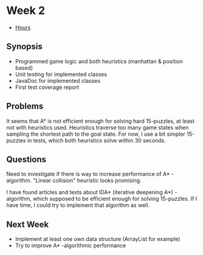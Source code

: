 # Week 2

- [Hours](https://github.com/MiguelSombrero/fifteen-puzzle-solver/blob/master/documentation/hours.md)

## Synopsis

- Programmed game logic and both heuristics (manhattan & position based)
- Unit testing for implemented classes
- JavaDoc for implemented classes
- First test coverage report

## Problems

It seems that A* is not efficient enough for solving hard 15-puzzles, at least not with heuristics used. Heuristics traverse too many game states when sampling the shortest path to the goal state. For now, I use a bit simpler 15-puzzles in tests, which both heuristics solve within 30 seconds.

## Questions

Need to investigate if there is way to increase performance of A* -algorithm. "Linear collision" heuristic looks promising. 

I have found articles and texts about IDA* (iterative deepening A*) -algorithm, which supposed to be efficient enough for solving 15-puzzles. If I have time, I could try to implement that algorithm as well.

## Next Week

- Implement at least one own data structure (ArrayList for example)
- Try to improve A* -algorithmic performance